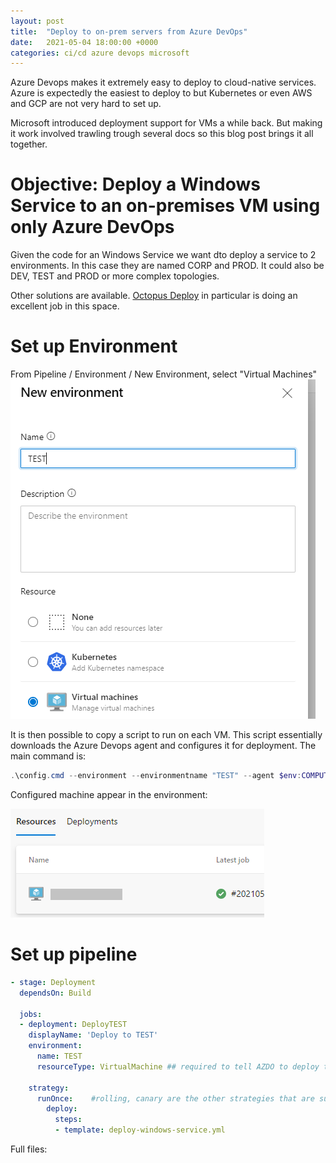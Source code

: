 ```yaml
---
layout: post
title:  "Deploy to on-prem servers from Azure DevOps"
date:   2021-05-04 18:00:00 +0000
categories: ci/cd azure devops microsoft
---
```


Azure Devops makes it extremely easy to deploy to cloud-native services. Azure is expectedly the easiest to deploy to but Kubernetes or even AWS and GCP are not very hard to set up. 

Microsoft introduced deployment support for VMs a while back. But making it work involved trawling trough several docs so this blog post brings it all together. 

# Objective: Deploy a Windows Service to an on-premises VM using only Azure DevOps
Given the code for an Windows Service we want dto deploy a service to 2 environments. In this case they are named CORP and PROD. It could also be DEV, TEST and PROD or more complex topologies. 

Other solutions are available. [Octopus Deploy](https://octopus.com/) in particular is doing an excellent job in this space. 

# Set up Environment 
From Pipeline / Environment / New Environment, select "Virtual Machines"
![](2021-05-04-16-50-54.png)

It is then possible to copy a script to run on each VM. This script essentially downloads the Azure Devops agent and configures it for deployment. The main command is:
```powershell
.\config.cmd --environment --environmentname "TEST" --agent $env:COMPUTERNAME --runasservice --work '_work' --url 'https://myproject.visualstudio.com/' --projectname 'MyProject' --auth PAT --token <YOUR_PAT>
```

Configured machine appear in the environment:

![](2021-05-04-18-41-30.png)


# Set up pipeline 
```yaml
- stage: Deployment
  dependsOn: Build

  jobs:
  - deployment: DeployTEST
    displayName: 'Deploy to TEST'
    environment: 
      name: TEST
      resourceType: VirtualMachine ## required to tell AZDO to deploy to VMs. 

    strategy:
      runOnce:    #rolling, canary are the other strategies that are supported
        deploy:
          steps:
          - template: deploy-windows-service.yml
```



Full files:
<script src="https://gist.github.com/orecht/fa5e98694db9bdb6909ee0b52c280232.js"></script>
<script src="https://gist.github.com/orecht/e6d9b93b426942dbeeea2d49089ac172.js"></script>